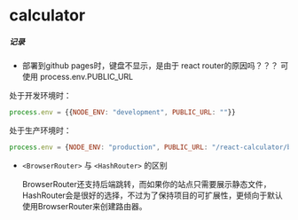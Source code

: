 # calculator

##### 记录

* 部署到github pages时，键盘不显示，是由于 react router的原因吗？？？
    可使用 process.env.PUBLIC_URL 

处于开发环境时：
```js
process.env = {{NODE_ENV: "development", PUBLIC_URL: ""}}
```

处于生产环境时：

```js
process.env = {NODE_ENV: "production", PUBLIC_URL: "/react-calculator/build"}
```


* `<BrowserRouter>` 与 `<HashRouter>` 的区别

   BrowserRouter还支持后端跳转，而如果你的站点只需要展示静态文件，HashRouter会是很好的选择，不过为了保持项目的可扩展性，更倾向于默认使用BrowserRouter来创建路由器。

 


